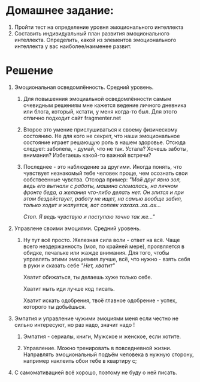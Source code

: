 # Домашнее задание:

1. Пройти тест на определение уровня эмоционального интеллекта
2. Составить индивидуальный план развития эмоционального интеллекта. Определить, какой из элементов эмоционального интеллекта у вас наиболее/наименее развит.

# Решение

1. Эмоциональная осведомлённость. Средний уровень.

   1. Для повышенния эмоциальной осведомлённости самым очевидным решениям мне кажется ведение личного дневника или блога, который, кстати, у меня когда-то был. Для этого отлично подходит сайт fragmenter.net

   2. Второе это умение прислушиваться к своему физическому состоянию. Не для кого не секрет, что наши эмоциональное состояние играет решающую роль в нашем здоровье. Отсюда следует: заболела, - думай, что не так. Устала? Хочешь заботы, внимания? Избегаешь какой-то важной встречи?

   3. Последнее - это наблюдение за другими. Иногда понять, что чувствует незнакомый тебе человек проще, чем осознать свои собствеенные чувства. Отсюда пример: _"Мой друг явно зол, ведь его выгнали с работы, машина сломалась, на личном фронте беда, а желания что-либо делать нет. Он злится и при этом бездействует, работу не ищет, на самью вообще забил, только ходит и жалуется, вот сопляк хахаха..ха..ах..._

      _Стоп. Я ведь чувствую и поступаю точно так же..."_

2. Управлене своими эмоциями. Средний уровень.

   1. Ну тут всё просто. Железная сила воли - ответ на всё. Чаще всего нездержанность (моя, по крайней мере), проявляется в обидке, печальке или жажде внимания. Для того, чтобы управлять этими эмоциямия лучше, всё, что нужно - взять себя в руки и сказать себе _"Нет, хватит"_

      Хватит обижаться, ты делаешь хуже только себе.

      Хватит ныть иди лучше код писать.

      Хватит искать одобрения, твоё главное одобрение - успех, которого ты добьёшься.

3. Эмпатия и управление чужими эмоциями меня если честно не сильно интересуют, но раз надо, значит надо !

   1. Эмпатия - сериалы, книги, Мужское и женское, если хотите.

   2. Управление. Можно тренировать в повседневной жизни. Направлять эмоциональный подъём человека в нужную сторону, например наклеить обои тебе в квартиру с;

4. С самомативацией всё хорошо, поэтому не буду о ней писать.
